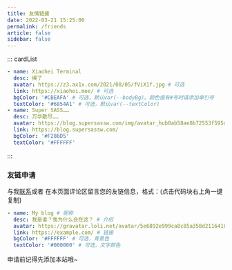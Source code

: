 ```yaml
---
title: 友情链接
date: 2022-03-21 15:25:00
permalink: /friends
article: false
sidebar: false
---
```


<!--
普通卡片列表容器，可用于友情链接、项目推荐、古诗词展示等。
cardList 后面可跟随一个数字表示每行最多显示多少个，选值范围1~4，默认3。在小屏时会根据屏幕宽度减少每行显示数量。
-->

::: cardList

```yaml
- name: Xiaohei Terminal
  desc: 摸了
  avatar: https://z3.ax1x.com/2021/08/05/fViX1f.jpg # 可选
  link: https://xiaohei.moe/ # 可选
  bgColor: '#CBEAFA' # 可选，默认var(--bodyBg)。颜色值有#号时请添加单引号
  textColor: '#6854A1' # 可选，默认var(--textColor)
- name: Super SASS……
  desc: 万华散尽……
  avatar: https://blog.supersassw.com/img/avatar_hub0ab58ae8b72553f595d525edd405dd1_160792_300x0_resize_q75_box.jpg
  link: https://blog.supersassw.com/
  bgColor: '#F286D5'
  textColor: '#FFFFFF'
```

:::

### 友链申请

与我[联系](/about/#联系)或者 在本页面评论区留言您的友链信息，格式：(点击代码块右上角一键复制)

```yaml
- name: My blog # 昵称
  desc: 我是谁？我为什么会在这？ # 介绍
  avatar: https://gravatar.loli.net/avatar/5e6892e999ca8c85a358d21164167f38?s=128 # 头像
  link: https://example.com/ # 链接
  bgColor: '#FFFFFF' # 可选，背景色
  textColor: '#000000' # 可选，文字颜色
```

申请前记得先添加本站哦~
